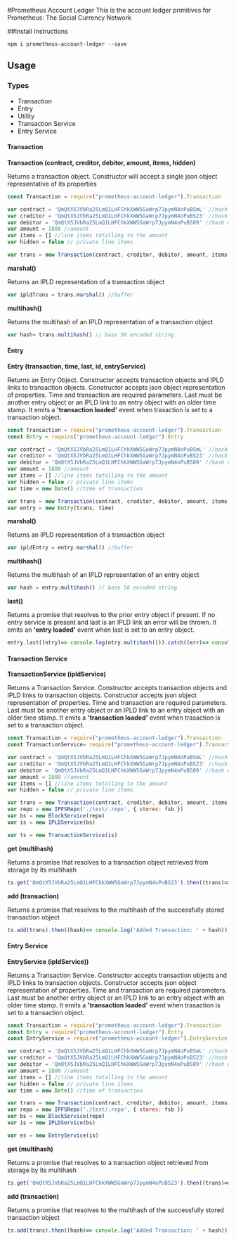#Prometheus Account Ledger
This is the account ledger primitives for Prometheus: The Social Currency Network

##Install Instructions
```
npm i prometheus-account-ledger --save
```
## Usage
### Types
* Transaction
* Entry
* Utility
* Transaction Service
* Entry Service

#### Transaction
**Transaction (contract, creditor, debitor, amount, items, hidden)**

Returns a transaction object. Constructor will accept a single json object representative of its properties

``` javascript
const Transaction = require("prometheus-account-ledger").Transaction

var contract = 'QmQtX5JVbRa25LmQ1LHFChkXWW5GaWrp7JpymN4oPuBSmL' //hash of contract
var creditor = 'QmQtX5JVbRa25LmQ1LHFChkXWW5GaWrp7JpymN4oPuBS23' //hash creditor account
var debitor = 'QmQtX5JVbRa25LmQ1LHFChkXWW5GaWrp7JpymN4oPuBS09' //hash of debitor account
var amount = 1800 //amount
var items = [] //line items totalling to the amount
var hidden = false // private line items

var trans = new Transaction(contract, creditor, debitor, amount, items, hidden)
```
**marshal()**

Returns an IPLD representation of a transaction object
``` javascript
var ipldTrans = trans.marshal() //buffer
```

**multihash()**

Returns the multihash of an IPLD representation of a transaction object
``` javascript
var hash= trans.multihash() // base 58 encoded string
```

#### Entry
**Entry (transaction, time, last, id, entryService)**

Returns an Entry Object. Constructor accepts transaction objects and IPLD links to transaction objects. Constructor accepts json object representation of properties. Time and transaction are required parameters. Last must be another entry object or an IPLD link to an entry object with an older time stamp. It emits a **'transaction loaded'** event when trasaction is set to a transaction object.
``` javascript
const Transaction = require("prometheus-account-ledger").Transaction
const Entry = require("prometheus-account-ledger").Entry

var contract = 'QmQtX5JVbRa25LmQ1LHFChkXWW5GaWrp7JpymN4oPuBSmL' //hash of contract
var creditor = 'QmQtX5JVbRa25LmQ1LHFChkXWW5GaWrp7JpymN4oPuBS23' //hash creditor account
var debitor = 'QmQtX5JVbRa25LmQ1LHFChkXWW5GaWrp7JpymN4oPuBS09' //hash of debitor account
var amount = 1800 //amount
var items = [] //line items totalling to the amount
var hidden = false // private line items
var time = new Date() //time of transaction

var trans = new Transaction(contract, creditor, debitor, amount, items, hidden)
var entry = new Entry(trans, time)
```
**marshal()**

Returns an IPLD representation of a transaction object
``` javascript
var ipldEntry = entry.marshal() //buffer
```

**multihash()**

Returns the multihash of an IPLD representation of an entry object

``` javascript
var hash = entry.multihash() // base 58 encoded string
```

**last()**

Returns a promise that resolves to the prior entry object if present. If no entry service is present and last is an IPLD link an error will be thrown. It emits an **'entry loaded'** event when last is set to an entry object.

``` javascript
entry.last((ntry)=> console.log(ntry.multihash())).catch((err)=> console.log(err))
```
#### Transaction Service
**TransactionService (ipldService)**

Returns a Transaction Service. Constructor accepts transaction objects and IPLD links to transaction objects. Constructor accepts json object representation of properties. Time and transaction are required parameters. Last must be another entry object or an IPLD link to an entry object with an older time stamp. It emits a **'transaction loaded'** event when trasaction is set to a transaction object.
``` javascript
const Transaction = require("prometheus-account-ledger").Transaction
const TransactionService= require("prometheus-account-ledger").TransactionService

var contract = 'QmQtX5JVbRa25LmQ1LHFChkXWW5GaWrp7JpymN4oPuBSmL' //hash of contract
var creditor = 'QmQtX5JVbRa25LmQ1LHFChkXWW5GaWrp7JpymN4oPuBS23' //hash creditor account
var debitor = 'QmQtX5JVbRa25LmQ1LHFChkXWW5GaWrp7JpymN4oPuBS09' //hash of debitor account
var amount = 1800 //amount
var items = [] //line items totalling to the amount
var hidden = false // private line items

var trans = new Transaction(contract, creditor, debitor, amount, items, hidden)
var repo = new IPFSRepo('./test/.repo', { stores: fsb })
var bs = new BlockService(repo)
var is = new IPLDService(bs)

var ts = new TransactionService(is)
```
**get (multihash)**

Returns a promise that resolves to a transaction object retrieved from storage by its multihash
``` javascript
ts.get('QmQtX5JVbRa25LmQ1LHFChkXWW5GaWrp7JpymN4oPuBS23').then((trans)=> console.log(trans.multihash())).catch((err)=> console.log(err))
```

**add (transaction)**

Returns a promise that resolves to the multihash of the successfully stored transaction object

``` javascript
ts.add(trans).then((hash)=> console.log('Added Transaction: ' + hash)).catch((err)=> console.log(err))
```

#### Entry Service
**EntryService (ipldService))**

Returns a Transaction Service. Constructor accepts transaction objects and IPLD links to transaction objects. Constructor accepts json object representation of properties. Time and transaction are required parameters. Last must be another entry object or an IPLD link to an entry object with an older time stamp. It emits a **'transaction loaded'** event when trasaction is set to a transaction object.
``` javascript
const Transaction = require("prometheus-account-ledger").Transaction
const Entry = require("prometheus-account-ledger").Entry
const EntryService = require("prometheus-account-ledger").EntryService

var contract = 'QmQtX5JVbRa25LmQ1LHFChkXWW5GaWrp7JpymN4oPuBSmL' //hash of contract
var creditor = 'QmQtX5JVbRa25LmQ1LHFChkXWW5GaWrp7JpymN4oPuBS23' //hash creditor account
var debitor = 'QmQtX5JVbRa25LmQ1LHFChkXWW5GaWrp7JpymN4oPuBS09' //hash of debitor account
var amount = 1800 //amount
var items = [] //line items totalling to the amount
var hidden = false // private line items
var time = new Date() //time of transaction

var trans = new Transaction(contract, creditor, debitor, amount, items, hidden)
var repo = new IPFSRepo('./test/.repo', { stores: fsb })
var bs = new BlockService(repo)
var is = new IPLDService(bs)

var es = new EntryService(is)
```
**get (multihash)**

Returns a promise that resolves to a transaction object retrieved from storage by its multihash
``` javascript
ts.get('QmQtX5JVbRa25LmQ1LHFChkXWW5GaWrp7JpymN4oPuBS23').then((trans)=> console.log(trans.multihash())).catch((err)=> console.log(err))
```

**add (transaction)**

Returns a promise that resolves to the multihash of the successfully stored transaction object

``` javascript
ts.add(trans).then((hash)=> console.log('Added Transaction: ' + hash)).catch((err)=> console.log(err))
```



